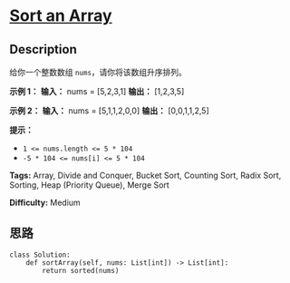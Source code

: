 # [Sort an Array][title]

## Description

给你一个整数数组 `nums`，请你将该数组升序排列。



**示例 1：**
            **输入：** nums = [5,2,3,1]    **输出：** [1,2,3,5]    

**示例 2：**
            **输入：** nums = [5,1,1,2,0,0]    **输出：** [0,0,1,1,2,5]    



**提示：**

  * `1 <= nums.length <= 5 * 104`
  * `-5 * 104 <= nums[i] <= 5 * 104`


**Tags:** Array, Divide and Conquer, Bucket Sort, Counting Sort, Radix Sort, Sorting, Heap (Priority Queue), Merge Sort

**Difficulty:** Medium

## 思路

``` python3
class Solution:
    def sortArray(self, nums: List[int]) -> List[int]:
        return sorted(nums)
```

[title]: https://leetcode-cn.com/problems/sort-an-array
